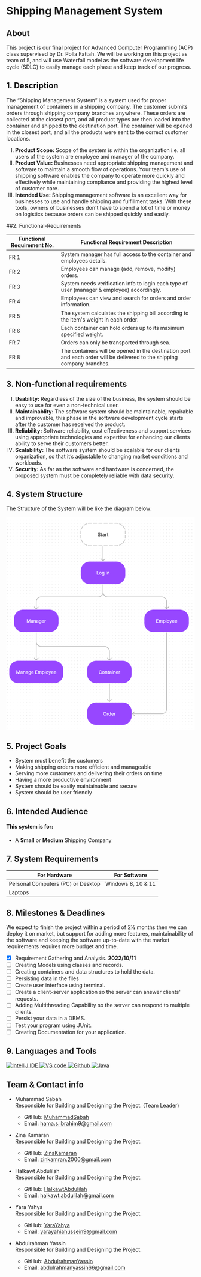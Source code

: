 # Shipping Management System

## About
This project is our final project for Advanced Computer Programming (ACP) class supervised by Dr. Polla Fattah. 
We will be working on this project as team of 5,
and will use Waterfall model as the software development life cycle (SDLC) to easily manage each phase and keep track of our progress.

## 1. Description
   The “Shipping Management System” is a system used for proper management of containers in a shipping company. The customer submits orders through shipping company      branches anywhere. These orders are collected at the closest port, and all product types are then loaded into the container and shipped to the destination port. The    container will be opened in the closest port, and all the products were sent to the correct customer locations.
  
<ol type="I">
   <li>
    <strong>
     Product Scope:
    </strong>
   Scope of the system is within the organization i.e. all users of the system are employee and manager of the company.
   </li>
   <li>
      <strong>
       Product Value:
      </strong>
   Businesses need appropriate shipping management and software to maintain a smooth flow of operations. Your team's use of shipping software enables the company to      operate more quickly and effectively while maintaining compliance and providing the highest level of customer care.
   </li>
   <li>
      <strong>
       Intended Use:
      </strong>
   Shipping management software is an excellent way for businesses to use and handle shipping and fulfillment tasks. With these tools, owners of businesses don't have    to spend a lot of time or money on logistics because orders can be shipped quickly and easily.
   </li>
</ol>

##2. Functional-Requirements

| Functional Requirement No. | Functional Requirement Description | 
|----------------------------|------------------------------------|
|          FR 1              |System manager has full access to the container and employees details.                                    |   
|          FR 2              |               Employees can manage (add, remove, modify) orders.                     |    
|          FR 3              |           System needs verification info to login each type of user (manager & employee) accordingly.                         |    
|          FR 4              |        Employees can view and search for orders and order information.                            |    
|          FR 5              |              The system calculates the shipping bill according to the item's weight in each order.                      |    
|          FR 6              |               Each container can hold orders up to its maximum specified weight.                     |    
|          FR 7              |               Orders can only be transported through sea.                     |    
|          FR 8              |               The containers will be opened in the destination port and each order will be delivered to the shipping company branches.                     |   


## 3. Non-functional requirements

<ol type="I">
   <li>
    <strong>
      Usability:
    </strong>
   Regardless of the size of the business, the system should be easy to use for even a non-technical user.
   </li>
   <li>
     <strong>
      Maintainablity:
     </strong>
         The software system should be maintainable, repairable and improvable, this phase in the software development cycle starts after the customer has received the          product.
   </li>
   <li>
      <strong>
        Reliability:
      </strong>
Software reliability, cost effectiveness and support services using appropriate technologies and expertise for enhancing our clients ability to serve their customers better.
   </li>
   <li>
      <strong>
        Scalability:
      </strong>
The software system should be scalable for our clients organization, so that it’s adjustable to changing market conditions and workloads.
   </li>
   <li>
      <strong>
         Security:
      </strong>
As far as the software and hardware is concerned, the proposed
system must be completely reliable with data security.
   </li>
</ol>

## 4. System Structure  

The Structure of the System will be like the diagram below:

![Diagram](./images/diagram.png)

## 5. Project Goals
<ul>
   <li>
      System must benefit the customers
   </li>
   <li>
     Making shipping orders more efficient and manageable
   </li>
   <li>
     Serving more customers and delivering their orders on time
   </li>
   <li>
     Having a more productive environment
   </li>
   <li>
     System should be easily maintainable and secure
   </li>
   <li>
     System should be user friendly
   </li>
</ul>

## 6. Intended Audience
#### This system is for:
   - A **Small** or **Medium** Shipping Company


## 7. System Requirements

| For Hardware | For Software | 
|--------------|--------------|
| Personal Computers (PC) or Desktop          | Windows 8, 10 & 11       |   
| Laptops      |              | 
   
## 8. Milestones & Deadlines

We expect to finish the project within a period of 2½ months then we can deploy it on market, but support for adding more features, maintainability of the software and keeping the software up-to-date with the market requirements requires more budget and time.
- [x] Requirement Gathering and Analysis. **2022/10/11**
- [ ] Creating Models using classes and records.
- [ ] Creating containers and data structures to hold the data.
- [ ] Persisting data in the files
- [ ] Create user interface using terminal.
- [ ] Create a client-server application so the server can answer clients' requests.
- [ ] Adding Multithreading Capability so the server can respond to multiple clients.
- [ ] Persist your data in a DBMS.
- [ ] Test your program using JUnit.
- [ ] Creating Documentation for your application.

## 9. Languages and Tools

<p align="left">
    <a href="https://www.jetbrains.com/idea/" target="_blank" rel="noreferrer"> <img src="https://upload.wikimedia.org/wikipedia/commons/thumb/9/9c/IntelliJ_IDEA_Icon.svg/768px-IntelliJ_IDEA_Icon.svg.png?20200803071016" alt="IntelliJ IDE" width="40" height="40"/> </a> 
  <a href="https://code.visualstudio.com/" target="_blank" rel="noreferrer"> <img src="https://www.vectorlogo.zone/logos/visualstudio_code/visualstudio_code-icon.svg" alt="VS code" width="40" height="40"/> </a> 
     <a href="https://github.com/" target="_blank" rel="noreferrer"> <img src="https://github.githubassets.com/images/modules/logos_page/GitHub-Mark.png" alt="Github" width="40" height="40"/> </a>
    <a href="https://www.oracle.com/java/technologies/" target="_blank" rel="noreferrer"> <img src="https://www.vectorlogo.zone/logos/java/java-icon.svg" alt="Java" width="40" height="40"/> </a> 
</p>

## Team & Contact info

- Muhammad Sabah    
Responsible for Building and Designing the Project. (Team Leader)
   - GitHub: [MuhammadSabah](https://github.com/MuhammadSabah) 
   - Email: <a href="mailto:hama.s.ibrahim9@gmail.com">hama.s.ibrahim9@gmail.com</a>

- Zina Kamaran    
Responsible for Building and Designing the Project.
   - GitHub: [ZinaKamaran](https://github.com/Zinkamran) 
   - Email: <a href="mailto:zinkamran.2000@gmail.com">zinkamran.2000@gmail.com</a>
  


- Halkawt Abdulilah    
Responsible for Building and Designing the Project.
   - GitHub: [HalkawtAbdulilah](https://github.com/Halkawt-Abdulilah) 
   - Email: <a href="mailto:halkawt.abdulilah@gmail.com">halkawt.abdulilah@gmail.com</a>

- Yara Yahya   
Responsible for Building and Designing the Project.
   - GitHub: [YaraYahya](https://github.com/YaraYahya) 
    - Email: <a href="mailto:yarayahiahussein9@gmail.com">yarayahiahussein9@gmail.com</a>

- Abdulrahman Yassin      
Responsible for Building and Designing the Project.
   - GitHub: [AbdulrahmanYassin](https://github.com/abdulrahman1242002) 
   - Email: <a href="mailto:abdulrahmanyassin66@gmail.com">abdulrahmanyassin66@gmail.com</a>
